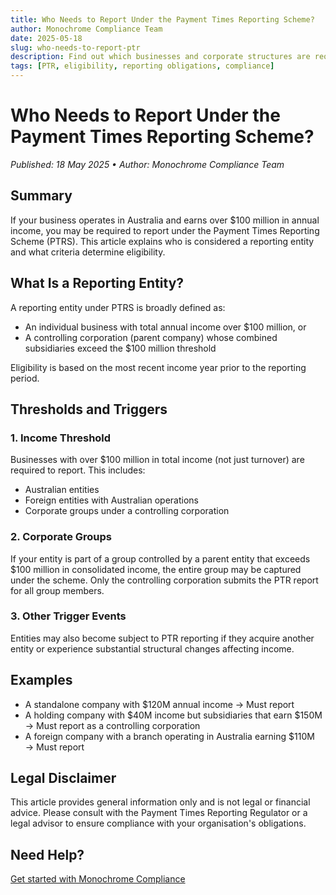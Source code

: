 ```yaml
---
title: Who Needs to Report Under the Payment Times Reporting Scheme?
author: Monochrome Compliance Team
date: 2025-05-18
slug: who-needs-to-report-ptr
description: Find out which businesses and corporate structures are required to report under the Australian Payment Times Reporting Scheme.
tags: [PTR, eligibility, reporting obligations, compliance]
---
```


<!-- Render using default Monochrome theme -->

# Who Needs to Report Under the Payment Times Reporting Scheme?

_Published: 18 May 2025 • Author: Monochrome Compliance Team_

## Summary

If your business operates in Australia and earns over $100 million in annual income, you may be required to report under the Payment Times Reporting Scheme (PTRS). This article explains who is considered a reporting entity and what criteria determine eligibility.

## What Is a Reporting Entity?

A reporting entity under PTRS is broadly defined as:

- An individual business with total annual income over $100 million, or
- A controlling corporation (parent company) whose combined subsidiaries exceed the $100 million threshold

Eligibility is based on the most recent income year prior to the reporting period.

## Thresholds and Triggers

### 1. Income Threshold

Businesses with over $100 million in total income (not just turnover) are required to report. This includes:

- Australian entities
- Foreign entities with Australian operations
- Corporate groups under a controlling corporation

### 2. Corporate Groups

If your entity is part of a group controlled by a parent entity that exceeds $100 million in consolidated income, the entire group may be captured under the scheme. Only the controlling corporation submits the PTR report for all group members.

### 3. Other Trigger Events

Entities may also become subject to PTR reporting if they acquire another entity or experience substantial structural changes affecting income.

## Examples

- A standalone company with $120M annual income → Must report
- A holding company with $40M income but subsidiaries that earn $150M → Must report as a controlling corporation
- A foreign company with a branch operating in Australia earning $110M → Must report

## Legal Disclaimer

This article provides general information only and is not legal or financial advice. Please consult with the Payment Times Reporting Regulator or a legal advisor to ensure compliance with your organisation's obligations.

## Need Help?

[Get started with Monochrome Compliance](https://monochrome-compliance.com)
